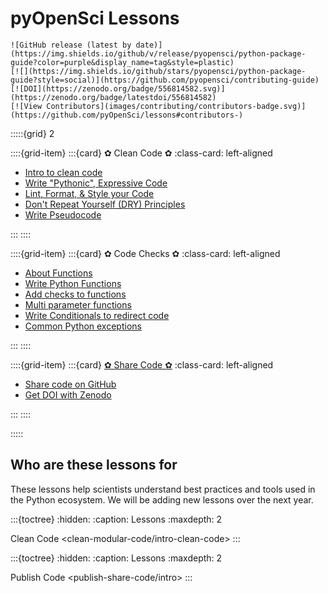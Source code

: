 # pyOpenSci Lessons

```{only} html
![GitHub release (latest by date)](https://img.shields.io/github/v/release/pyopensci/python-package-guide?color=purple&display_name=tag&style=plastic)
[![](https://img.shields.io/github/stars/pyopensci/python-package-guide?style=social)](https://github.com/pyopensci/contributing-guide)
[![DOI](https://zenodo.org/badge/556814582.svg)](https://zenodo.org/badge/latestdoi/556814582)
[![View Contributors](images/contributing/contributors-badge.svg)](https://github.com/pyOpenSci/lessons#contributors-)
```


:::::{grid} 2

::::{grid-item}
:::{card} ✿ Clean Code ✿
:class-card: left-aligned

* [Intro to clean code](intro-clean-code)
* [Write "Pythonic", Expressive Code](python-expressive-code)
* [Lint, Format, & Style your Code](clean-modular-code/python-pep-8)
* [Don't Repeat Yourself (DRY) Principles](clean-modular-code/python-dry-modular-code)
* [Write Pseudocode](write-pseudocode) 

:::
::::

::::{grid-item}
:::{card} ✿ Code Checks ✿
:class-card: left-aligned

* [About Functions](about-functions)
* [Write Python Functions](write-functions)
* [Add checks to functions](functions-checks)
* [Multi parameter functions](multi-parameter-functions)
* [Write Conditionals to redirect code](python-conditionals) 
* [Common Python exceptions ](common-exceptions)

<!-- 
TODO: let's merge this with the conditional lesson
* [Conditionals with alternatives](conditionals-alternatives) 
-->
:::
::::


::::{grid-item}
:::{card} [✿ Share Code ✿](publish-share-code/intro)
:class-card: left-aligned

* [Share code on GitHub](publish-share-code/share-code-github)
* [Get DOI with Zenodo](publish-share-code/zenodo)

:::
::::

:::::


## Who are these lessons for

These lessons help scientists understand best practices and tools used in the Python ecosystem. We will be adding new lessons over the next year.

:::{toctree}
:hidden:
:caption: Lessons
:maxdepth: 2

Clean Code <clean-modular-code/intro-clean-code>
:::

:::{toctree}
:hidden:
:caption: Lessons
:maxdepth: 2

Publish Code <publish-share-code/intro>
:::
